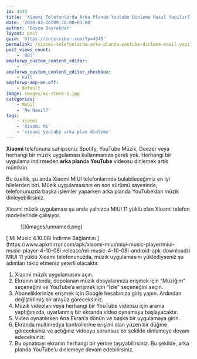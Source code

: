 ```yaml
---
id: 4345
title: 'Xiaomi Telefonlarda Arka Planda Youtube Dinleme Nasıl Yapılır?'
date: '2020-03-26T09:30:00+03:00'
author: 'Beyza Bayrakdar'
layout: post
guid: 'https://intersiber.com/?p=4345'
permalink: /xiaomi-telefonlarda-arka-planda-youtube-dinleme-nasil-yapilir/
post_views_count:
    - '883'
ampforwp_custom_content_editor:
    - ''
ampforwp_custom_content_editor_checkbox:
    - null
ampforwp-amp-on-off:
    - default
image: images/mi-store-1.jpg
categories:
    - Mobil
    - 'Ne Nasıl?'
tags:
    - xiaomi
    - 'Xiaomi Mi'
    - 'xioami youtube arka plan dinleme'
---
```


**Xiaomi** telefonuna sahipseniz Spotify, YouTube Müzik, Deezer veya herhangi bir müzik uygulaması kullanmanıza gerek yok. Herhangi bir uygulama indirmeden **arka plan**da **YouTube** videosu dinlemek artık mümkün.

Bu özellik, şu anda Xiaomi MIUI telefonlarında bulabileceğimiz en iyi hilelerden biri. Müzik uygulamasının en son sürümü sayesinde, telefonunuzda başka işlemler yaparken arka planda YouTube’dan müzik dinleyebilirsiniz.

Xioami müzik uygulaması şu anda yalnızca MIUI 11 yüklü olan Xioami telefon modellerinde çalışıyor.

<figure class="wp-block-image size-full">![](images/unnamed.png)</figure><div class="wp-block-button aligncenter">[ Mi Music 4.10.08i İndirme Bağlantısı ](https://www.apkmirror.com/apk/xiaomi-miui/miui-music-player/miui-music-player-4-10-08i-release/mi-music-4-10-08i-android-apk-download/)</div>MIUI 11 yüklü Xioami telefonunuzda, müzik uygulamasını yüklediyseniz şu adımları takip etmeniz yeterli olacaktır.

1. Xiaomi müzik uygulamasını açın.
2. Ekranın altında, depolanan müzik dosyalarınıza erişmek için “Müziğim” seçeneğini ve YouTube’a erişmek için “İzle” seçeneğini seçin.
3. Aboneliklerinize erişmek için Google hesabınıza giriş yapın. Ardından değiştirilmiş bir arayüz göreceksiniz.
4. Müzik videoları veya herhangi bir YouTube videosu için arama yaptığınızda, uyarlanmış bir ekranda video oynamaya başlayacaktır.
5. Video oynatılırken Ana Ekran’a dönün ve başka bir uygulamaya girin.
6. Ekranda multimedya kontrollerine erişimi olan yüzen bir düğme göreceksiniz ve açtığınız videoyu sorunsuz bir şekilde dinlemeye devam edeceksiniz.
7. Bu oynatıcıyı ekranın herhangi bir yerine taşıyabilirsiniz. Bu şekilde, arka planda YouTube’u dinlemeye devam edebilirsiniz.